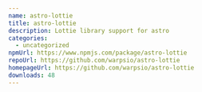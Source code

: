```yaml
---
name: astro-lottie
title: astro-lottie
description: Lottie library support for astro
categories:
  - uncategorized
npmUrl: https://www.npmjs.com/package/astro-lottie
repoUrl: https://github.com/warpsio/astro-lottie
homepageUrl: https://github.com/warpsio/astro-lottie
downloads: 48
---
```

